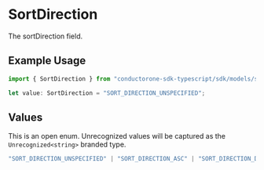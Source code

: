 # SortDirection

The sortDirection field.

## Example Usage

```typescript
import { SortDirection } from "conductorone-sdk-typescript/sdk/models/shared";

let value: SortDirection = "SORT_DIRECTION_UNSPECIFIED";
```

## Values

This is an open enum. Unrecognized values will be captured as the `Unrecognized<string>` branded type.

```typescript
"SORT_DIRECTION_UNSPECIFIED" | "SORT_DIRECTION_ASC" | "SORT_DIRECTION_DESC" | Unrecognized<string>
```